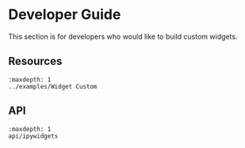 # Developer Guide

This section is for developers who would like to build custom widgets.

## Resources

```{toctree}
:maxdepth: 1
../examples/Widget Custom
```

## API
```{toctree}
:maxdepth: 1
api/ipywidgets
```
